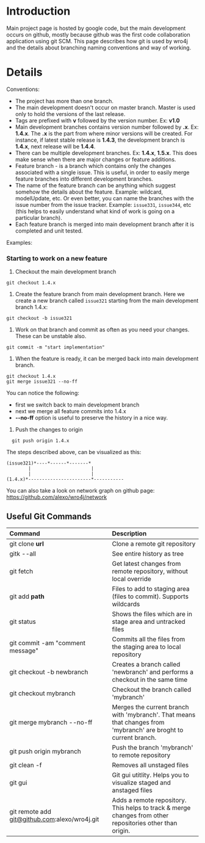 # Introduction #
Main project page is hosted by google code, but the main development occurs on github, mostly because github was the first code collaboration application using git SCM. This page describes how git is used by wro4j and the details about branching naming conventions and way of working.

# Details #
Conventions:
  * The project has more than one branch.
  * The main development doesn't occur on master branch. Master is used only to hold the versions of the last release.
  * Tags are prefixed with **v** followed by the version number. Ex: **v1.0**
  * Main development branches contains version number followed by **.x**. Ex: **1.4.x**. The **.x** is the part from where minor versions will be created. For instance, if latest stable release is **1.4.3**, the development branch is **1.4.x**, next release will be **1.4.4**.
  * There can be multiple development branches. Ex: **1.4.x**, **1.5.x**. This does make sense when there are major changes or feature additions.
  * Feature branch - is a branch which contains only the changes associated with a single issue. This is useful, in order to easily merge feature branches into different development branches.
  * The name of the feature branch can be anything which suggest somehow the details about the feature. Example: wildcard, modelUpdate, etc. Or even better, you can name the branches with the issue number from the issue tracker. Example: `issue331`, `issue344`, etc (this helps to easily understand what kind of work is going on a particular branch).
  * Each feature branch is merged into main development branch after it is completed and unit tested.

Examples:

### Starting to work on a new feature ###
  1. Checkout the main development branch
```
git checkout 1.4.x
```
  1. Create the feature branch from main development branch. Here we create a new branch called `issue321` starting from the main development branch 1.4.x:
```
git checkout -b issue321
```
  1. Work on that branch and commit as often as you need your changes. These can be unstable also.
```
git commit -m "start implementation"
```
  1. When the feature is ready, it can be merged back into main development branch.
```
git checkout 1.4.x
git merge issue321 --no-ff
```
You can notice the following:
  * first we switch back to main development branch
  * next we merge all feature commits into 1.4.x
  * **--no-ff** option is useful to preserve the history in a nice way.

  1. Push the changes to origin
```
  git push origin 1.4.x
```

The steps described above, can be visualized as this:
```
(issue321)*----*------*-------*
        |                      |
        |                      |
(1.4.x)*-----------------------*-----------
```

You can also take a look on network graph on github page: https://github.com/alexo/wro4j/network

## Useful Git Commands ##
| **Command** | **Description** |
|:------------|:----------------|
| git clone **url** | Clone a remote git repository |
| gitk --all | See entire history as tree |
| git fetch | Get latest changes from remote repository, without local override |
| git add **path** | Files to add to staging area (files to commit). Supports wildcards |
| git status | Shows the files which are in stage area and untracked files |
| git commit -am "comment message" | Commits all the files from the staging area to local repository |
| git checkout -b newbranch | Creates a branch called 'newbranch' and performs a checkout in the same time |
| git checkout mybranch | Checkout the branch called 'mybranch' |
| git merge mybranch --no-ff | Merges the current branch with 'mybranch'. That means that changes from 'mybranch' are broght to current branch. |
| git push origin mybranch | Push the branch 'mybranch' to remote repository |
| git clean -f  | Removes all unstaged files |
| git gui | Git gui utitlity. Helps you to visualize staged and anstaged files |
| git remote add git@github.com:alexo/wro4j.git  | Adds a remote repository. This helps to track & merge changes from other repositories other than origin. |